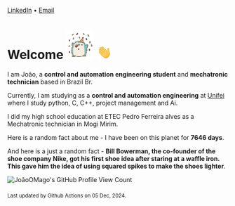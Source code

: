 [LinkedIn](https://www.linkedin.com/in/joão-pedro-gozzoli-b95641301/) &bull;
[Email](joaopedrogozzoli@gmail.com)

# Welcome <img src="happy.gif" height="64px" /> <img src="wave.gif" height="32px" />

I am João, a  **control and automation engineering student** and **mechatronic technician** based in Brazil Br.

Currently, I am studying as a **control and automation engineering** at [Unifei](https://unifei.edu.br) where I study python, C, C++, project management and Ai.

I did my high school education at ETEC Pedro Ferreira alves as a Mechatronic technician in Mogi Mirim.

Here is a random fact about me - I have been on this planet for **7646 days**.

And here is a just a random fact -  **Bill Bowerman, the co-founder of the shoe company Nike, got his first shoe idea after staring at a waffle iron. This gave him the idea of using squared spikes to make the shoes lighter**.

![JoãoOMago's GitHub Profile View Count](https://komarev.com/ghpvc/?username=JoaoOMago)

<sub>Last updated by Github Actions on 05 Dec, 2024.</sub>

